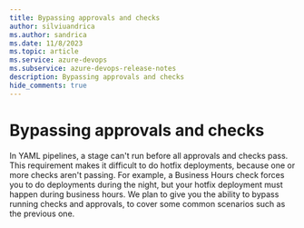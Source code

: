 ```yaml
---
title: Bypassing approvals and checks
author: silviuandrica
ms.author: sandrica
ms.date: 11/8/2023
ms.topic: article
ms.service: azure-devops
ms.subservice: azure-devops-release-notes
description: Bypassing approvals and checks
hide_comments: true
---
```


# Bypassing approvals and checks

In YAML pipelines, a stage can't run before all approvals and checks pass. 
This requirement makes it difficult to do hotfix deployments, because one or more checks aren't passing. 
For example, a Business Hours check forces you to do deployments during the night, but your hotfix deployment must happen during business hours.
We plan to give you the ability to bypass running checks and approvals, to cover some common scenarios such as the previous one.
